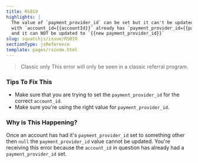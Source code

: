 ```yaml
---
title: RS019
highlights: |
  The value of `payment_provider_id` can be set but it can't be updated. The account 
  with `account_id={{accountId}}` already has `payment_provider_id={{payment_provider_id}}` 
  and it can NOT be updated to `{{new payment_provider_id}}`
slug: squatchjs/issue/RS019
sectionType: jsReference
template: pages/rscode.html
---
```


> <span class="label">Classic only</span> This error will only be seen in a classic referral program.

### Tips To Fix This

 - Make sure that you are trying to set the `payment_provider_id` for the correct `account_id`.
 - Make sure you're using the right value for `payment_provider_id`.

### Why is This Happening?

Once an account has had it's `payment_provider_id` set to something other then `null` the `payment_provider_id` value cannot be updated.
You're receiving this error because the `account_id` in question has already had a `payment_provider_id` set.
